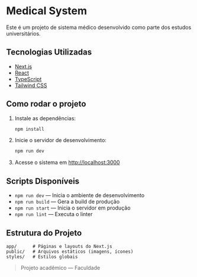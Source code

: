 # Medical System

Este é um projeto de sistema médico desenvolvido como parte dos estudos universitários.

## Tecnologias Utilizadas

- [Next.js](https://nextjs.org/)
- [React](https://react.dev/)
- [TypeScript](https://www.typescriptlang.org/)
- [Tailwind CSS](https://tailwindcss.com/)

## Como rodar o projeto

1. Instale as dependências:
    ```sh
    npm install
    ```

2. Inicie o servidor de desenvolvimento:
    ```sh
    npm run dev
    ```

3. Acesse o sistema em [http://localhost:3000](http://localhost:3000)

## Scripts Disponíveis

- `npm run dev` — Inicia o ambiente de desenvolvimento
- `npm run build` — Gera a build de produção
- `npm run start` — Inicia o servidor em produção
- `npm run lint` — Executa o linter

## Estrutura do Projeto

```
app/      # Páginas e layouts do Next.js
public/   # Arquivos estáticos (imagens, ícones)
styles/   # Estilos globais
```

> Projeto acadêmico — Faculdade